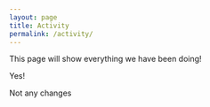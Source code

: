 ```yaml
---
layout: page
title: Activity
permalink: /activity/
---
```




This page will show everything we have been doing!

Yes!


Not any changes
